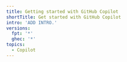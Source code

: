 ```yaml
---
title: Getting started with GitHub Copilot
shortTitle: Get started with GitHub Copilot
intro: 'ADD INTRO.'
versions:
  fpt: '*'
  ghec: '*'
topics:
  - Copilot
---
```

